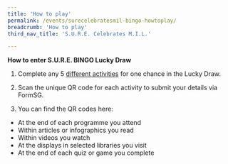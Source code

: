 ```yaml
---
title: 'How to play'
permalink: /events/surecelebratesmil-bingo-howtoplay/
breadcrumb: 'How to play'
third_nav_title: 'S.U.R.E. Celebrates M.I.L.'

---
```


**How to enter S.U.R.E. BINGO Lucky Draw**

1. Complete any 5 [different activities](/events/surecelebratesmil-programmes/) for one chance in the Lucky Draw. 

2. Scan the unique QR code for each activity to submit your details via FormSG. 
3. You can find the QR codes here:

- At the end of each programme you attend 
- Within articles or infographics you read 
- Within videos you watch
- At the displays in selected libraries you visit
- At the end of each quiz or game you complete 